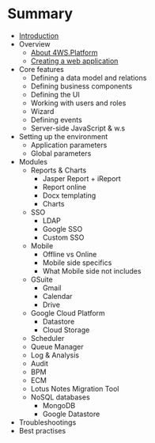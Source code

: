 # Summary

* [Introduction](README.md)
* Overview
  * [About 4WS.Platform](about-4wsplatform.md)
  * [Creating a web application](creating-a-web-application.md)
* Core features
  * Defining a data model and relations
  * Defining business components
  * Defining the UI
  * Working with users and roles
  * Wizard
  * Defining events
  * Server-side JavaScript & w.s
* Setting up the environment
  * Application parameters
  * Global parameters
* Modules
  * Reports & Charts
    * Jasper Report + iReport
    * Report online
    * Docx templating
    * Charts
  * SSO
    * LDAP
    * Google SSO
    * Custom SSO
  * Mobile
    * Offline vs Online
    * Mobile side specifics
    * What Mobile side not includes
  * GSuite
    * Gmail
    * Calendar
    * Drive
  * Google Cloud Platform
    * Datastore
    * Cloud Storage
  * Scheduler
  * Queue Manager
  * Log & Analysis
  * Audit
  * BPM
  * ECM
  * Lotus Notes Migration Tool
  * NoSQL databases
    * MongoDB
    * Google Datastore
* Troubleshootings
* Best practises

